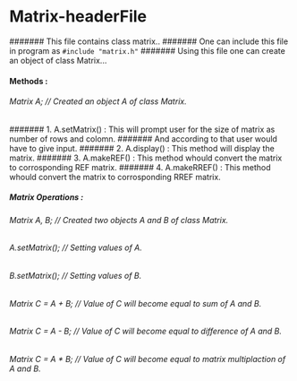 # Matrix-headerFile
####### This file contains class matrix..
####### One can include this file in program as ```#include "matrix.h"```
####### Using this file one can create an object of class Matrix...

#### Methods :
######  Matrix A;               // Created an object A of class Matrix.
####### 1. A.setMatrix() : This will prompt user for the size of matrix as number of rows and colomn.
#######                  And according to that user would have to give input.
####### 2. A.display()   : This method will display the matrix.
####### 3. A.makeREF()   : This method whould convert the matrix to corrosponding REF matrix.
####### 4. A.makeRREF()  : This method whould convert the matrix to corrosponding RREF matrix.

##### Matrix Operations :
###### Matrix A, B;             // Created two objects A and B of class Matrix.
###### A.setMatrix();           // Setting values of A.
###### B.setMatrix();           // Setting values of B.
###### Matrix C = A + B;     // Value of C will become equal to sum of A and B.
###### Matrix C = A - B;     // Value of C will become equal to difference of A and B.
###### Matrix C = A * B;     // Value of C will become equal to matrix multiplaction of A and B.
